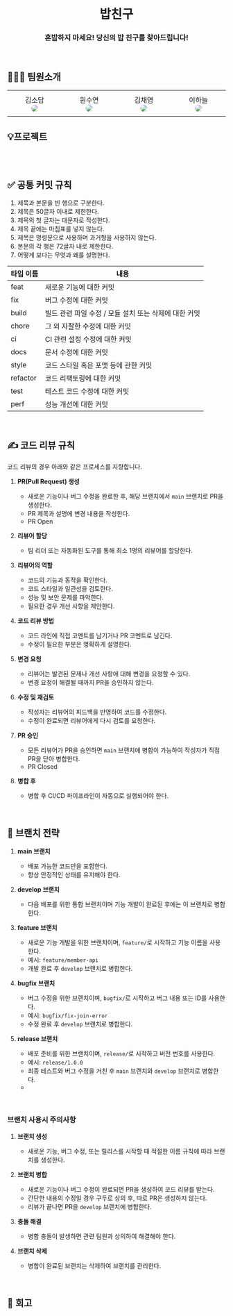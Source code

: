 <div align="center">

<h1> 밥친구 </h1>

<h3> 혼밥하지 마세요! 당신의 밥 친구를 찾아드립니다! </h3>


</div>
<br />

## 🧑‍🤝‍🧑 팀원소개
<div align="center">
<table>
  <tr height="60px">
    <td align="center" width="130px">
      김소담<br>
      <a href="https://github.com/dadamji34"><img src="https://avatars.githubusercontent.com/u/122079946?v=4" style="border-radius:50%"/></a>
    </td>
    <td align="center" width="130px">
      원수연<br>
      <a href="https://github.com/suyeonTech"><img src="https://avatars.githubusercontent.com/u/177188953?v=4" style="border-radius:50%"/></a>
    </td>
    <td align="center" width="130px">
      김채영<br>
      <a href="https://github.com/{채영의_유저네임}"><img src="https://avatars.githubusercontent.com/u/176485648?v=4" style="border-radius:50%"/></a>
    </td>
    <td align="center" width="130px">
      이하늘<br>
      <a href="https://github.com/{하늘의_유저네임}"><img src="https://avatars.githubusercontent.com/u/{하늘의_유저ID}?v=4" style="border-radius:50%"/></a>
    </td>
  </tr>
</table>
</div>


## 💡프로젝트
<br />
<br />

## ✅ 공통 커밋 규칙

1. 제목과 본문을 빈 행으로 구분한다.
2. 제목은 50글자 이내로 제한한다.
3. 제목의 첫 글자는 대문자로 작성한다.
4. 제목 끝에는 마침표를 넣지 않는다.
5. 제목은 명령문으로 사용하며 과거형을 사용하지 않는다.
6. 본문의 각 행은 72글자 내로 제한한다.
7. 어떻게 보다는 무엇과 왜를 설명한다.

| 타입 이름 | 내용 |
| -------- | ---- |
| feat     | 새로운 기능에 대한 커밋 |
| fix      | 버그 수정에 대한 커밋 |
| build    | 빌드 관련 파일 수정 / 모듈 설치 또는 삭제에 대한 커밋 |
| chore    | 그 외 자잘한 수정에 대한 커밋 |
| ci       | CI 관련 설정 수정에 대한 커밋 |
| docs     | 문서 수정에 대한 커밋 |
| style    | 코드 스타일 혹은 포맷 등에 관한 커밋 |
| refactor | 코드 리팩토링에 대한 커밋 |
| test     | 테스트 코드 수정에 대한 커밋 |
| perf     | 성능 개선에 대한 커밋 |

<br />

## ✍️ 코드 리뷰 규칙
코드 리뷰의 경우 아래와 같은 프로세스를 지향합니다.

1. **PR(Pull Request) 생성**
    - 새로운 기능이나 버그 수정을 완료한 후, 해당 브랜치에서 `main` 브랜치로 PR을 생성한다.
    - PR 제목과 설명에 변경 내용을 작성한다.
    - PR Open

2. **리뷰어 할당**
    - 팀 리더 또는 자동화된 도구를 통해 최소 1명의 리뷰어를 할당한다.

3. **리뷰어의 역할**
    - 코드의 기능과 동작을 확인한다.
    - 코드 스타일과 일관성을 검토한다.
    - 성능 및 보안 문제를 파악한다.
    - 필요한 경우 개선 사항을 제안한다.

4. **코드 리뷰 방법**
    - 코드 라인에 직접 코멘트를 남기거나 PR 코멘트로 남긴다.
    - 수정이 필요한 부분은 명확하게 설명한다.

5. **변경 요청**
    - 리뷰어는 발견된 문제나 개선 사항에 대해 변경을 요청할 수 있다.
    - 변경 요청이 해결될 때까지 PR을 승인하지 않는다.

6. **수정 및 재검토**
    - 작성자는 리뷰어의 피드백을 반영하여 코드를 수정한다.
    - 수정이 완료되면 리뷰어에게 다시 검토를 요청한다.

7. **PR 승인**
    - 모든 리뷰어가 PR을 승인하면 `main` 브랜치에 병합이 가능하여 작성자가 직접 PR을 닫아 병합한다.
    - PR Closed

8. **병합 후**
    - 병합 후 CI/CD 파이프라인이 자동으로 실행되어야 한다.

<br />

## 🌲 브랜치 전략

1. **main 브랜치**
    - 배포 가능한 코드만을 포함한다.
    - 항상 안정적인 상태를 유지해야 한다.

2. **develop 브랜치**
    - 다음 배포를 위한 통합 브랜치이며 기능 개발이 완료된 후에는 이 브랜치로 병합한다.

3. **feature 브랜치**
    - 새로운 기능 개발을 위한 브랜치이며, `feature/`로 시작하고 기능 이름을 사용한다.
    - 예시: `feature/member-api`
    - 개발 완료 후 `develop` 브랜치로 병합한다.

4. **bugfix 브랜치**
    - 버그 수정을 위한 브랜치이며, `bugfix/`로 시작하고 버그 내용 또는 ID를 사용한다.
    - 예시: `bugfix/fix-join-error`
    - 수정 완료 후 `develop` 브랜치로 병합한다.

5. **release 브랜치**
    - 배포 준비를 위한 브랜치이며, `release/`로 시작하고 버전 번호를 사용한다.
    - 예시: `release/1.0.0`
    - 최종 테스트와 버그 수정을 거친 후 `main` 브랜치와 `develop` 브랜치로 병합한다.
    - 
<br />

### 브랜치 사용시 주의사항

1. **브랜치 생성**
    - 새로운 기능, 버그 수정, 또는 릴리스를 시작할 때 적절한 이름 규칙에 따라 브랜치를 생성한다.

2. **브랜치 병합**
    - 새로운 기능이나 버그 수정이 완료되면 PR을 생성하여 코드 리뷰를 받는다.
    - 간단한 내용의 수정일 경우 구두로 상의 후, 따로 PR은 생성하지 않는다.
    - 리뷰가 끝나면 PR을 `develop` 브랜치에 병합한다.

3. **충돌 해결**
    - 병합 충돌이 발생하면 관련 팀원과 상의하여 해결해야 한다.

4. **브랜치 삭제**
    - 병합이 완료된 브랜치는 삭제하여 브랜치를 관리한다.

<br />
  
## 💭 회고

<br />

